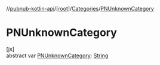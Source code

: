 //[pubnub-kotlin-api](../../../index.md)/[[root]](../index.md)/[Categories](index.md)/[PNUnknownCategory](-p-n-unknown-category.md)

# PNUnknownCategory

[js]\
abstract var [PNUnknownCategory](-p-n-unknown-category.md): [String](https://kotlinlang.org/api/latest/jvm/stdlib/kotlin/-string/index.html)
